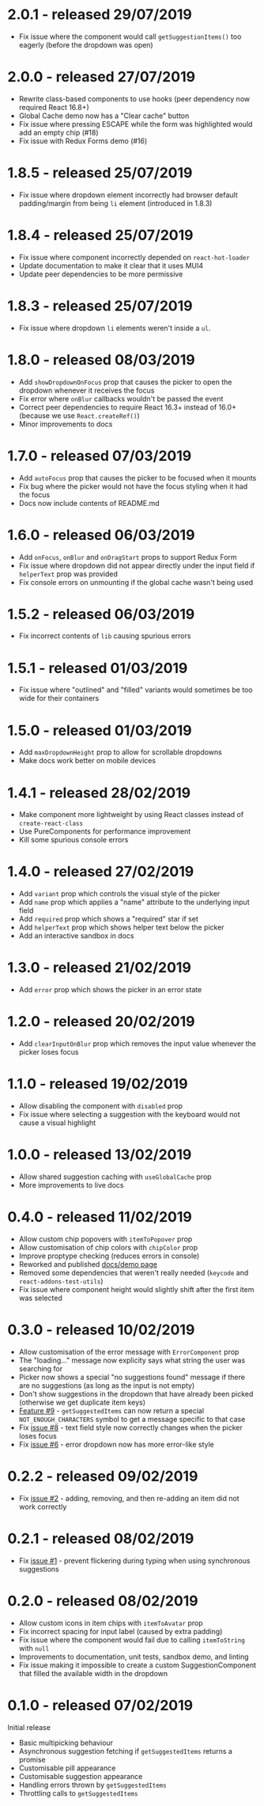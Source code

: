 # 2.0.1 - released 29/07/2019
 * Fix issue where the component would call `getSuggestionItems()` too eagerly (before the dropdown was open)

# 2.0.0 - released 27/07/2019
 * Rewrite class-based components to use hooks (peer dependency now required React 16.8+)
 * Global Cache demo now has a "Clear cache" button
 * Fix issue where pressing ESCAPE while the form was highlighted would add an empty chip (#18)
 * Fix issue with Redux Forms demo (#16)

# 1.8.5 - released 25/07/2019
 * Fix issue where dropdown element incorrectly had browser default padding/margin from being `li` element (introduced in 1.8.3)

# 1.8.4 - released 25/07/2019
 * Fix issue where component incorrectly depended on `react-hot-loader`
 * Update documentation to make it clear that it uses MUI4
 * Update peer dependencies to be more permissive

# 1.8.3 - released 25/07/2019
 * Fix issue where dropdown `li` elements weren't inside a `ul`.

# 1.8.0 - released 08/03/2019
 * Add `showDropdownOnFocus` prop that causes the picker to open the dropdown whenever it receives the focus
 * Fix error where `onBlur` callbacks wouldn't be passed the event
 * Correct peer dependencies to require React 16.3+ instead of 16.0+ (because we use `React.createRef()`)
 * Minor improvements to docs

# 1.7.0 - released 07/03/2019
 * Add `autoFocus` prop that causes the picker to be focused when it mounts
 * Fix bug where the picker would not have the focus styling when it had the focus
 * Docs now include contents of README.md

# 1.6.0 - released 06/03/2019
 * Add `onFocus`, `onBlur` and `onDragStart` props to support Redux Form
 * Fix issue where dropdown did not appear directly under the input field if `helperText` prop was provided
 * Fix console errors on unmounting if the global cache wasn't being used
 
# 1.5.2 - released 06/03/2019
 * Fix incorrect contents of `lib` causing spurious errors

# 1.5.1 - released 01/03/2019
 * Fix issue where "outlined" and "filled" variants would sometimes be too wide for their containers

# 1.5.0 - released 01/03/2019
 * Add `maxDropdownHeight` prop to allow for scrollable dropdowns
 * Make docs work better on mobile devices

# 1.4.1 - released 28/02/2019
 * Make component more lightweight by using React classes instead of `create-react-class`
 * Use PureComponents for performance improvement
 * Kill some spurious console errors

# 1.4.0 - released 27/02/2019
 * Add `variant` prop which controls the visual style of the picker
 * Add `name` prop which applies a "name" attribute to the underlying input field
 * Add `required` prop which shows a "required" star if set
 * Add `helperText` prop which shows helper text below the picker
 * Add an interactive sandbox in docs

# 1.3.0 - released 21/02/2019
 * Add `error` prop which shows the picker in an error state

# 1.2.0 - released 20/02/2019
 * Add `clearInputOnBlur` prop which removes the input value whenever the picker loses focus

# 1.1.0 - released 19/02/2019
 * Allow disabling the component with `disabled` prop
 * Fix issue where selecting a suggestion with the keyboard would not cause a visual highlight

# 1.0.0 - released 13/02/2019
 * Allow shared suggestion caching with `useGlobalCache` prop
 * More improvements to live docs

# 0.4.0 - released 11/02/2019
 * Allow custom chip popovers with `itemToPopover` prop
 * Allow customisation of chip colors with `chipColor` prop
 * Improve proptype checking (reduces errors in console)
 * Reworked and published [docs/demo page](https://atropos-tech.github.io/material-multi-picker/index.html)
 * Removed some dependencies that weren't really needed (`keycode` and `react-addons-test-utils`)
 * Fix issue where component height would slightly shift after the first item was selected

# 0.3.0 - released 10/02/2019
 * Allow customisation of the error message with `ErrorComponent` prop
 * The "loading&hellip;" message now explicity says what string the user was searching for
 * Picker now shows a special "no suggestions found" message if there are no suggestions (as long as the input is not empty)
 * Don't show suggestions in the dropdown that have already been picked (otherwise we get duplicate item keys)
 * [Feature #9](https://github.com/atropos-tech/material-multi-picker/issues/9) - `getSuggestedItems` can now return a special `NOT_ENOUGH_CHARACTERS` symbol to get a message specific to that case
 * Fix [issue #8](https://github.com/atropos-tech/material-multi-picker/issues/8) - text field style now correctly changes when the picker loses focus
 * Fix [issue #6](https://github.com/atropos-tech/material-multi-picker/issues/6) - error dropdown now has more error-like style

# 0.2.2 - released 09/02/2019
 * Fix [issue #2](https://github.com/atropos-tech/material-multi-picker/issues/2) - adding, removing, and then re-adding an item did not work correctly

# 0.2.1 - released 08/02/2019
 * Fix [issue #1](https://github.com/atropos-tech/material-multi-picker/issues/1) - prevent flickering during typing when using synchronous suggestions

# 0.2.0 - released 08/02/2019
 * Allow custom icons in item chips with `itemToAvatar` prop
 * Fix incorrect spacing for input label (caused by extra padding)
 * Fix issue where the component would fail due to calling `itemToString` with `null`
 * Improvements to documentation, unit tests, sandbox demo, and linting
 * Fix issue making it impossible to create a custom SuggestionComponent that filled the available width in the dropdown

# 0.1.0 - released 07/02/2019
Initial release
 * Basic multipicking behaviour
 * Asynchronous suggestion fetching if `getSuggestedItems` returns a promise
 * Customisable pill appearance
 * Customisable suggestion appearance
 * Handling errors thrown by `getSuggestedItems`
 * Throttling calls to `getSuggestedItems`